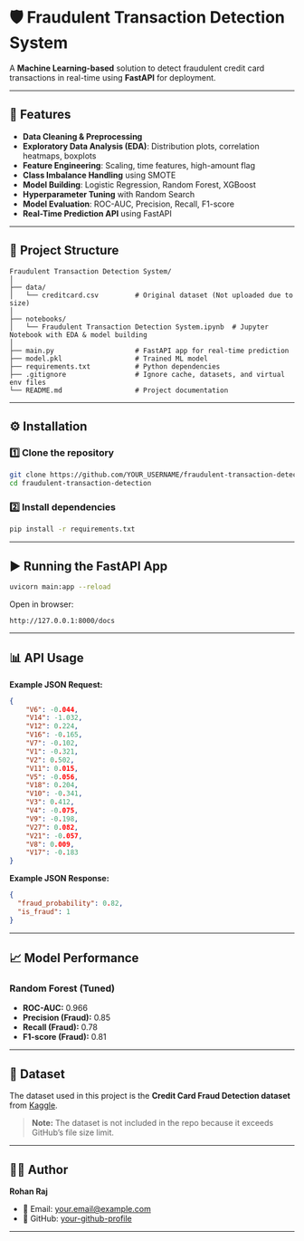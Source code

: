 # 🛡 Fraudulent Transaction Detection System

A **Machine Learning-based** solution to detect fraudulent credit card transactions in real-time using **FastAPI** for deployment.

---

## 📌 Features
- **Data Cleaning & Preprocessing**
- **Exploratory Data Analysis (EDA)**: Distribution plots, correlation heatmaps, boxplots
- **Feature Engineering**: Scaling, time features, high-amount flag
- **Class Imbalance Handling** using SMOTE
- **Model Building**: Logistic Regression, Random Forest, XGBoost
- **Hyperparameter Tuning** with Random Search
- **Model Evaluation**: ROC-AUC, Precision, Recall, F1-score
- **Real-Time Prediction API** using FastAPI

---

## 📂 Project Structure
```
Fraudulent Transaction Detection System/
│
├── data/
│   └── creditcard.csv         # Original dataset (Not uploaded due to size)
│
├── notebooks/
│   └── Fraudulent Transaction Detection System.ipynb  # Jupyter Notebook with EDA & model building
│
├── main.py                    # FastAPI app for real-time prediction
├── model.pkl                  # Trained ML model
├── requirements.txt           # Python dependencies
├── .gitignore                 # Ignore cache, datasets, and virtual env files
└── README.md                  # Project documentation
```

---

## ⚙️ Installation

### 1️⃣ Clone the repository
```bash
git clone https://github.com/YOUR_USERNAME/fraudulent-transaction-detection.git
cd fraudulent-transaction-detection
```

### 2️⃣ Install dependencies
```bash
pip install -r requirements.txt
```

---

## ▶️ Running the FastAPI App
```bash
uvicorn main:app --reload
```

Open in browser:
```
http://127.0.0.1:8000/docs
```

---

## 📊 API Usage

**Example JSON Request:**
```json
{
    "V6": -0.044,
    "V14": -1.032,
    "V12": 0.224,
    "V16": -0.165,
    "V7": -0.102,
    "V1": -0.321,
    "V2": 0.502,
    "V11": 0.015,
    "V5": -0.056,
    "V18": 0.204,
    "V10": -0.341,
    "V3": 0.412,
    "V4": -0.075,
    "V9": -0.198,
    "V27": 0.082,
    "V21": -0.057,
    "V8": 0.009,
    "V17": -0.183
}
```

**Example JSON Response:**
```json
{
  "fraud_probability": 0.82,
  "is_fraud": 1
}
```

---

## 📈 Model Performance

### Random Forest (Tuned)
- **ROC-AUC:** 0.966
- **Precision (Fraud):** 0.85
- **Recall (Fraud):** 0.78
- **F1-score (Fraud):** 0.81

---

## 📄 Dataset
The dataset used in this project is the **Credit Card Fraud Detection dataset** from [Kaggle](https://www.kaggle.com/mlg-ulb/creditcardfraud).

> **Note:** The dataset is not included in the repo because it exceeds GitHub’s file size limit.

---

## 👨‍💻 Author
**Rohan Raj**
- 📧 Email: your.email@example.com
- 🔗 GitHub: [your-github-profile](https://github.com/your-github-profile)

---

